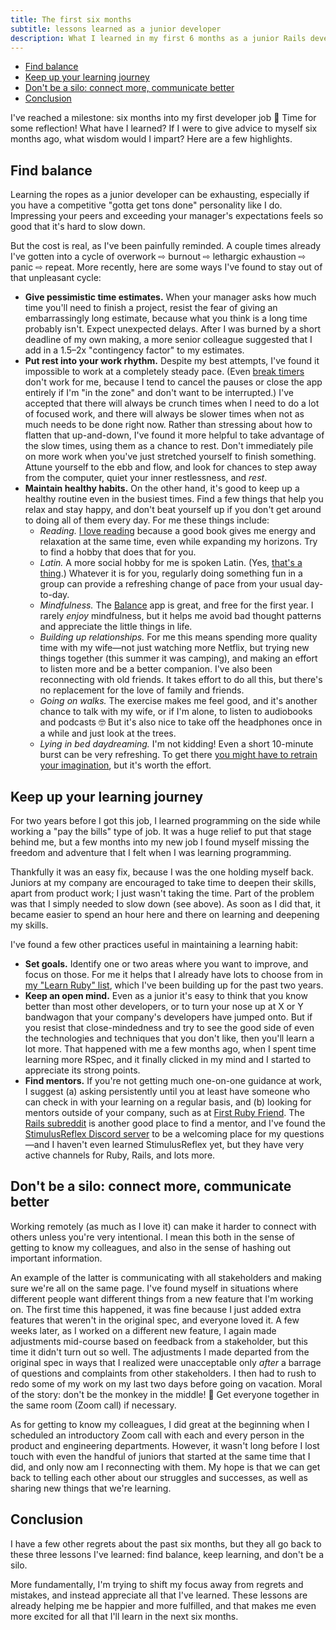 ```yaml
---
title: The first six months
subtitle: lessons learned as a junior developer
description: What I learned in my first 6 months as a junior Rails developer. Work-life balance, keeping up my learning, and making human connections top the list.
---
```


- [Find balance](#find-balance)
- [Keep up your learning journey](#keep-up-your-learning-journey)
- [Don't be a silo: connect more, communicate better](#dont-be-a-silo-connect-more-communicate-better)
- [Conclusion](#conclusion)

I've reached a milestone: six months into my first developer job 🎉 Time for some reflection! What have I learned? If I were to give advice to myself six months ago, what wisdom would I impart? Here are a few highlights.

## Find balance

Learning the ropes as a junior developer can be exhausting, especially if you have a competitive "gotta get tons done" personality like I do. Impressing your peers and exceeding your manager's expectations feels so good that it's hard to slow down.

But the cost is real, as I've been painfully reminded. A couple times already I've gotten into a cycle of overwork ⇨ burnout ⇨ lethargic exhaustion ⇨ panic ⇨ repeat. More recently, here are some ways I've found to stay out of that unpleasant cycle:

- **Give pessimistic time estimates.** When your manager asks how much time you'll need to finish a project, resist the fear of giving an embarrassingly long estimate, because what you think is a long time probably isn't. Expect unexpected delays. After I was burned by a short deadline of my own making, a more senior colleague suggested that I add in a 1.5–2x "contingency factor" to my estimates.
- **Put rest into your work rhythm.** Despite my best attempts, I've found it impossible to work at a completely steady pace. (Even [break timers](https://www.howtogeek.com/322433/four-simple-timers-that-remind-you-to-take-breaks-from-your-computer) don't work for me, because I tend to cancel the pauses or close the app entirely if I'm "in the zone" and don't want to be interrupted.) I've accepted that there will always be crunch times when I need to do a lot of focused work, and there will always be slower times when not as much needs to be done right now. Rather than stressing about how to flatten that up-and-down, I've found it more helpful to take advantage of the slow times, using them as a chance to rest. Don't immediately pile on more work when you've just stretched yourself to finish something. Attune yourself to the ebb and flow, and look for chances to step away from the computer, quiet your inner restlessness, and *rest*.
- **Maintain healthy habits.** On the other hand, it's good to keep up a healthy routine even in the busiest times. Find a few things that help you relax and stay happy, and don't beat yourself up if you don't get around to doing all of them every day. For me these things include:
  - *Reading.* [I love reading](/reading) because a good book gives me energy and relaxation at the same time, even while expanding my horizons. Try to find a hobby that does that for you.
  - *Latin.* A more social hobby for me is spoken Latin. (Yes, [that's a thing](https://www.youtube.com/watch?v=xj-zCfVC2Zg).) Whatever it is for you, regularly doing something fun in a group can provide a refreshing change of pace from your usual day-to-day.
  - *Mindfulness.* The [Balance](https://www.balanceapp.com/) app is great, and free for the first year. I rarely *enjoy* mindfulness, but it helps me avoid bad thought patterns and appreciate the little things in life.
  - *Building up relationships.* For me this means spending more quality time with my wife—not just watching more Netflix, but trying new things together (this summer it was camping), and making an effort to listen more and be a better companion. I've also been reconnecting with old friends. It takes effort to do all this, but there's no replacement for the love of family and friends.
  - *Going on walks.* The exercise makes me feel good, and it's another chance to talk with my wife, or if I'm alone, to listen to audiobooks and podcasts 🤓 But it's also nice to take off the headphones once in a while and just look at the trees.
  - *Lying in bed daydreaming.* I'm not kidding! Even a short 10-minute burst can be very refreshing. To get there [you might have to retrain your imagination](https://www.nytimes.com/2021/04/10/at-home/daydreaming.html), but it's worth the effort.

## Keep up your learning journey

For two years before I got this job, I learned programming on the side while working a "pay the bills" type of job. It was a huge relief to put that stage behind me, but a few months into my new job I found myself missing the freedom and adventure that I felt when I was learning programming.

Thankfully it was an easy fix, because I was the one holding myself back. Juniors at my company are encouraged to take time to deepen their skills, apart from product work; I just wasn't taking the time. Part of the problem was that I simply needed to slow down (see above). As soon as I did that, it became easier to spend an hour here and there on learning and deepening my skills.

I've found a few other practices useful in maintaining a learning habit:

- **Set goals.** Identify one or two areas where you want to improve, and focus on those. For me it helps that I already have lots to choose from in [my "Learn Ruby" list](https://github.com/fpsvogel/learn-ruby), which I've been building up for the past two years.
- **Keep an open mind.** Even as a junior it's easy to think that you know better than most other developers, or to turn your nose up at X or Y bandwagon that your company's developers have jumped onto. But if you resist that close-mindedness and try to see the good side of even the technologies and techniques that you don't like, then you'll learn a lot more. That happened with me a few months ago, when I spent time learning more RSpec, and it finally clicked in my mind and I started to appreciate its strong points.
- **Find mentors.** If you're not getting much one-on-one guidance at work, I suggest (a) asking persistently until you at least have someone who can check in with your learning on a regular basis, and (b) looking for mentors outside of your company, such as at [First Ruby Friend](https://firstrubyfriend.org). The [Rails subreddit](https://www.reddit.com/r/rails) is another good place to find a mentor, and I've found the [StimulusReflex Discord server](https://discord.com/invite/stimulus-reflex) to be a welcoming place for my questions—and I haven't even learned StimulusReflex yet, but they have very active channels for Ruby, Rails, and lots more.

## Don't be a silo: connect more, communicate better

Working remotely (as much as I love it) can make it harder to connect with others unless you're very intentional. I mean this both in the sense of getting to know my colleagues, and also in the sense of hashing out important information.

An example of the latter is communicating with all stakeholders and making sure we're all on the same page. I've found myself in situations where different people want different things from a new feature that I'm working on. The first time this happened, it was fine because I just added extra features that weren't in the original spec, and everyone loved it. A few weeks later, as I worked on a different new feature, I again made adjustments mid-course based on feedback from a stakeholder, but this time it didn't turn out so well. The adjustments I made departed from the original spec in ways that I realized were unacceptable only *after* a barrage of questions and complaints from other stakeholders. I then had to rush to redo some of my work on my last two days before going on vacation. Moral of the story: don't be the monkey in the middle! 🙈 Get everyone together in the same room (Zoom call) if necessary.

As for getting to know my colleagues, I did great at the beginning when I scheduled an introductory Zoom call with each and every person in the product and engineering departments. However, it wasn't long before I lost touch with even the handful of juniors that started at the same time that I did, and only now am I reconnecting with them. My hope is that we can get back to telling each other about our struggles and successes, as well as sharing new things that we're learning.

## Conclusion

I have a few other regrets about the past six months, but they all go back to these three lessons I've learned: find balance, keep learning, and don't be a silo.

More fundamentally, I'm trying to shift my focus away from regrets and mistakes, and instead appreciate all that I've learned. These lessons are already helping me be happier and more fulfilled, and that makes me even more excited for all that I'll learn in the next six months.
